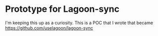 # Prototype for Lagoon-sync

I'm keeping this up as a curiosity. This is a POC that I wrote that became https://github.com/uselagoon/lagoon-sync

